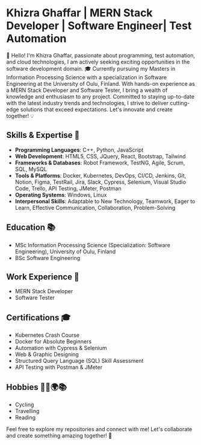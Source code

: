 # Khizra Ghaffar | MERN Stack Developer | Software Engineer| Test Automation

👋 Hello! I'm Khizra Ghaffar, passionate about programming, test automation, and cloud technologies, I am actively seeking exciting opportunities in the software development domain. 🎓 Currently pursuing my Masters in Information Processing Science with a specialization in Software Engineering at the University of Oulu, Finland. With hands-on experience as a MERN Stack Developer and Software Tester, I bring a wealth of knowledge and enthusiasm to any project. Committed to staying up-to-date with the latest industry trends and technologies, I strive to deliver cutting-edge solutions that exceed expectations. Let's innovate and create together! 💡

## Skills & Expertise 💼

- **Programming Languages**: C++, Python, JavaScript
- **Web Development**: HTML5, CSS, JQuery, React, Bootstrap, Tailwind
- **Frameworks & Databases**: Robot Framework, TestNG, Agile, Scrum, SQL, MySQL
- **Tools & Platforms**: Docker, Kubernetes, DevOps, CI/CD, Jenkins, Git, Notion, Figma, TestRail, Jira, Slack, Cypress, Selenium, Visual Studio Code, Trello, API Testing, JMeter, Postman
- **Operating Systems**: Windows, Linux
- **Interpersonal Skills**: Adaptable to New Technology, Teamwork, Eager to Learn, Effective Communication, Collaboration, Problem-Solving

## Education 📚

- MSc Information Processing Science (Specialization: Software Engineering), University of Oulu, Finland
- BSc Software Engineering

## Work Experience 💼

- MERN Stack Developer
- Software Tester

## Certifications 🎓

- Kubernetes Crash Course
- Docker for Absolute Beginners 
- Automation with Cypress & Selenium 
- Web & Graphic Designing 
- Structured Query Language (SQL) Skill Assessment
- API Testing with Postman & JMeter 


## Hobbies 🚴‍♂️🌍📚

- Cycling
- Travelling
- Reading

Feel free to explore my repositories and connect with me! Let's collaborate and create something amazing together! 🚀
